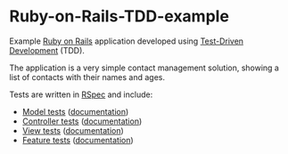 # Ruby-on-Rails-TDD-example

Example [Ruby on Rails](http://rubyonrails.org/) application developed using [Test-Driven Development](http://en.wikipedia.org/wiki/Test-driven_development) (TDD).

The application is a very simple contact management solution, showing a list of contacts with their names and ages.

Tests are written in [RSpec](http://rspec.info/) and include:
* [Model tests](https://github.com/hpi-swt2/Ruby-on-Rails-TDD-example/blob/master/Contacts/spec/models/contact_spec.rb) ([documentation](https://www.relishapp.com/rspec/rspec-rails/v/3-2/docs/model-specs))
* [Controller tests](https://github.com/hpi-swt2/Ruby-on-Rails-TDD-example/blob/master/Contacts/spec/controllers/contact_controller_spec.rb) ([documentation](https://www.relishapp.com/rspec/rspec-rails/v/3-2/docs/controller-specs/controller-spec))
* [View tests](https://github.com/hpi-swt2/Ruby-on-Rails-TDD-example/blob/master/Contacts/spec/views/contact/index.html.erb_spec.rb) ([documentation](https://www.relishapp.com/rspec/rspec-rails/v/3-2/docs/view-specs/view-spec))
* [Feature tests](https://github.com/hpi-swt2/Ruby-on-Rails-TDD-example/blob/master/Contacts/spec/features/contact_list_age_spec.rb) ([documentation](https://www.relishapp.com/rspec/rspec-rails/v/3-2/docs/feature-specs/feature-spec))